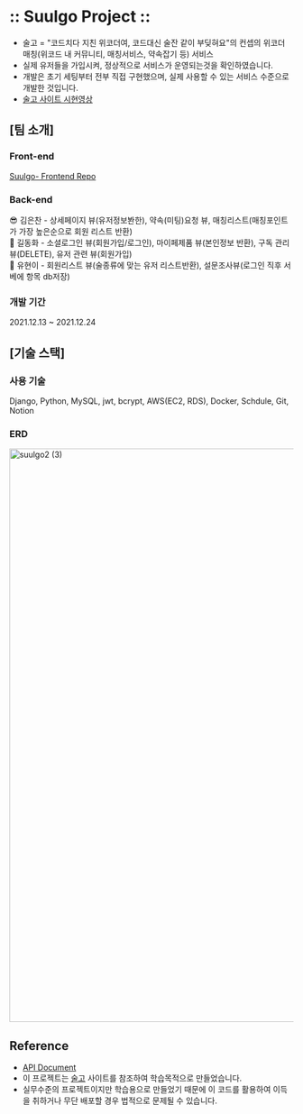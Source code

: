# :: Suulgo Project ::
- 술고 = "코드치다 지친 위코더여, 코드대신 술잔 같이 부딪혀요"의 컨셉의 위코더 매칭(위코드 내 커뮤니티, 매칭서비스, 약속잡기 등) 서비스
- 실제 유저들을 가입시켜, 정상적으로 서비스가 운영되는것을 확인하였습니다.
- 개발은 초기 세팅부터 전부 직접 구현했으며, 실제 사용할 수 있는 서비스 수준으로 개발한 것입니다.
- [술고 사이트 시현영상](https://www.youtube.com/watch?v=AnpIbkjwnLs&feature=youtu.be)

## [팀 소개]
### Front-end
[Suulgo- Frontend Repo](https://github.com/wecode-bootcamp-korea/27-2nd-SUULGO-frontend)

### Back-end
😎 김은찬 - 상세페이지 뷰(유저정보봔한), 약속(미팅)요청 뷰, 매칭리스트(매칭포인트가 가장 높은순으로 회원 리스트 반환) <br/>
🍗 길동화 - 소셜로그인 뷰(회원가입/로그인), 마이페제품 뷰(본인정보 반환), 구독 관리 뷰(DELETE), 유저 관련 뷰(회원가입)<br/>
👻 유현이 - 회원리스트 뷰(술종류에 맞는 유저 리스트반환), 설문조사뷰(로그인 직후 서베에 항목 db저장)<br/>

### 개발 기간
2021.12.13 ~ 2021.12.24

## [기술 스택]
### 사용 기술
Django, Python, MySQL, jwt, bcrypt, AWS(EC2, RDS), Docker, Schdule, Git, Notion

### ERD
<img width="1018" alt="suulgo2 (3)" src="">

## Reference
- [API Document](https://documenter.getpostman.com/view/18513651/UVRAK7eQ#c2444f8b-25dd-4a80-b8f0-9ff4873558f8)
- 이 프로젝트는 [술고](https://soomgo.com/) 사이트를 참조하여 학습목적으로 만들었습니다.
- 실무수준의 프로젝트이지만 학습용으로 만들었기 때문에 이 코드를 활용하여 이득을 취하거나 무단 배포할 경우 법적으로 문제될 수 있습니다.
